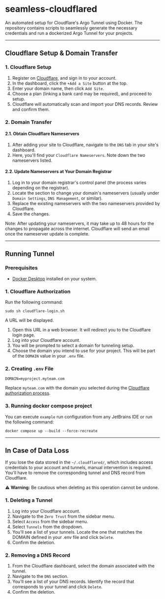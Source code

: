 # seamless-cloudflared

An automated setup for Cloudflare's Argo Tunnel using Docker.
The repository contains scripts to seamlessly generate the necessary credentials
and run a dockerized Argo Tunnel for your projects.

________________________________________________________________________________________________________________________

## Cloudflare Setup & Domain Transfer

### 1. Cloudflare Setup

1. Register on [Cloudflare](https://www.cloudflare.com), and sign in to your account.
2. In the dashboard, click the `+Add a Site` button at the top.
3. Enter your domain name, then click `Add Site`.
4. Choose a plan (linking a bank card may be required), and proceed to setup.
5. Cloudflare will automatically scan and import your DNS records. Review and confirm them.

### 2. Domain Transfer

#### 2.1. Obtain Cloudflare Nameservers

1. After adding your site to Cloudflare, navigate to the `DNS` tab in your site's dashboard.
2. Here, you'll find your `Cloudflare Nameservers`. Note down the two nameservers listed.

#### 2.2. Update Nameservers at Your Domain Registrar

1. Log in to your domain registrar's control panel (the process varies depending on the registrar).
2. Locate the section to change your domain's nameservers
   (usually under `Domain Settings`, `DNS Management`, or similar).
3. Replace the existing nameservers with the two nameservers provided by Cloudflare.
4. Save the changes.

Note: After updating your nameservers, it may take up to 48 hours for the changes to propagate across the internet.
Cloudflare will send an email once the nameserver update is complete.
________________________________________________________________________________________________________________________

## Running Tunnel

### Prerequisites

- [Docker Desktop](https://www.docker.com/products/docker-desktop) installed on your system.

### 1. Cloudflare Authorization

Run the following command:

```shell
sudo sh cloudflare-login.sh
```

A URL will be displayed.

1. Open this URL in a web browser. It will redirect you to the Cloudflare login page.
2. Log into your Cloudflare account.
3. You will be prompted to select a domain for tunneling setup.
4. Choose the domain you intend to use for your project.
   This will be part of the `DOMAIN` value in your `.env` file.

### 2. Creating `.env` File

```dotenv
DOMAIN=myproject.myteam.com
```

Replace `myteam.com` with the domain you selected during
the [Cloudflare authorization process](#1-cloudflare-authorization).

### 3. Running docker compose project

You can execute `example` run configuration from any JetBrains IDE or run the following command:

```shell
docker compose up --build --force-recreate
```

________________________________________________________________________________________________________________________

## In Case of Data Loss

If you lose the data stored in the `~/.cloudflared/`, which includes access credentials to your account and tunnels,
manual intervention is required. You'll have to remove the corresponding tunnel and DNS record from Cloudflare.

⚠️ **Warning:** Be cautious when deleting as this operation cannot be undone.

### 1. Deleting a Tunnel

1. Log into your Cloudflare account.
2. Navigate to the `Zero Trust` from the sidebar menu.
3. Select `Access` from the sidebar menu.
4. Select `Tunnels` from the dropdown.
5. You'll see a list of your tunnels.
   Locate the one that matches the DOMAIN defined in your .env file and click `Delete`.
6. Confirm the deletion.

### 2. Removing a DNS Record

1. From the Cloudflare dashboard, select the domain associated with the tunnel.
2. Navigate to the `DNS` section.
3. You'll see a list of your DNS records.
   Identify the record that corresponds to your tunnel and click `Delete`.
4. Confirm the deletion.
